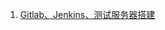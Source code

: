 1. [Gitlab、Jenkins、测试服务器搭建][01]




[01]: https://fgq233.github.io/md/jenkins/jenkins01
[02]: https://fgq233.github.io/md/jenkins/jenkins02
[03]: https://fgq233.github.io/md/jenkins/jenkins03
[04]: https://fgq233.github.io/md/jenkins/jenkins04
[05]: https://fgq233.github.io/md/jenkins/jenkins05


